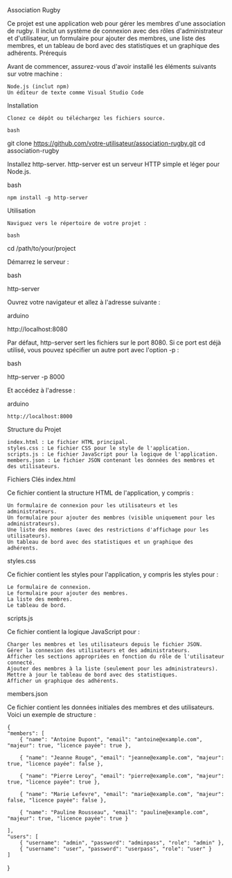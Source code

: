 Association Rugby

Ce projet est une application web pour gérer les membres d'une association de rugby. Il inclut un système de connexion avec des rôles d'administrateur et d'utilisateur, un formulaire pour ajouter des membres, une liste des membres, et un tableau de bord avec des statistiques et un graphique des adhérents.
Prérequis

Avant de commencer, assurez-vous d'avoir installé les éléments suivants sur votre machine :

    Node.js (inclut npm)
    Un éditeur de texte comme Visual Studio Code

Installation

    Clonez ce dépôt ou téléchargez les fichiers source.

    bash

git clone https://github.com/votre-utilisateur/association-rugby.git
cd association-rugby

Installez http-server. http-server est un serveur HTTP simple et léger pour Node.js.

bash

    npm install -g http-server

Utilisation

    Naviguez vers le répertoire de votre projet :

    bash

cd /path/to/your/project

Démarrez le serveur :

bash

http-server

Ouvrez votre navigateur et allez à l'adresse suivante :

arduino

http://localhost:8080

Par défaut, http-server sert les fichiers sur le port 8080. Si ce port est déjà utilisé, vous pouvez spécifier un autre port avec l'option -p :

bash

http-server -p 8000

Et accédez à l'adresse :

arduino

    http://localhost:8000

Structure du Projet

    index.html : Le fichier HTML principal.
    styles.css : Le fichier CSS pour le style de l'application.
    scripts.js : Le fichier JavaScript pour la logique de l'application.
    members.json : Le fichier JSON contenant les données des membres et des utilisateurs.

Fichiers Clés
index.html

Ce fichier contient la structure HTML de l'application, y compris :

    Un formulaire de connexion pour les utilisateurs et les administrateurs.
    Un formulaire pour ajouter des membres (visible uniquement pour les administrateurs).
    Une liste des membres (avec des restrictions d'affichage pour les utilisateurs).
    Un tableau de bord avec des statistiques et un graphique des adhérents.

styles.css

Ce fichier contient les styles pour l'application, y compris les styles pour :

    Le formulaire de connexion.
    Le formulaire pour ajouter des membres.
    La liste des membres.
    Le tableau de bord.

scripts.js

Ce fichier contient la logique JavaScript pour :

    Charger les membres et les utilisateurs depuis le fichier JSON.
    Gérer la connexion des utilisateurs et des administrateurs.
    Afficher les sections appropriées en fonction du rôle de l'utilisateur connecté.
    Ajouter des membres à la liste (seulement pour les administrateurs).
    Mettre à jour le tableau de bord avec des statistiques.
    Afficher un graphique des adhérents.

members.json

Ce fichier contient les données initiales des membres et des utilisateurs. Voici un exemple de structure :


    {
    "members": [
        { "name": "Antoine Dupont", "email": "antoine@example.com", "majeur": true, "licence payée": true },
        
        { "name": "Jeanne Rouge", "email": "jeanne@example.com", "majeur": true, "licence payée": false },
        
        { "name": "Pierre Leroy", "email": "pierre@example.com", "majeur": true, "licence payée": true },
        
        { "name": "Marie Lefevre", "email": "marie@example.com", "majeur": false, "licence payée": false },
        
        { "name": "Pauline Rousseau", "email": "pauline@example.com", "majeur": true, "licence payée": true }
        
    ],
    "users": [
        { "username": "admin", "password": "adminpass", "role": "admin" },
        { "username": "user", "password": "userpass", "role": "user" }
    ]
}
